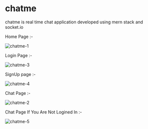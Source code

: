 # chatme
chatme is real time chat application developed using mern stack and socket.io

Home Page :-

![chatme-1](https://user-images.githubusercontent.com/91865531/178913728-59621407-2d88-45b5-bc77-beea5e2ffa67.png)


Login Page :-

![chatme-3](https://user-images.githubusercontent.com/91865531/178913944-4df40d08-6605-430a-ae8e-93a79870bd0e.png)


SignUp page :- 

![chatme-4](https://user-images.githubusercontent.com/91865531/178914018-9d0bead9-57be-45d8-bb77-94074645ec9b.png)


Chat Page :-

![chatme-2](https://user-images.githubusercontent.com/91865531/178914054-77833a4e-08b6-4031-9a49-613a0d5426ac.png)


Chat Page If You Are Not Logined In :-

![chatme-5](https://user-images.githubusercontent.com/91865531/178914329-7fb0b148-189b-463d-bb94-5e7adf7caf15.png)

